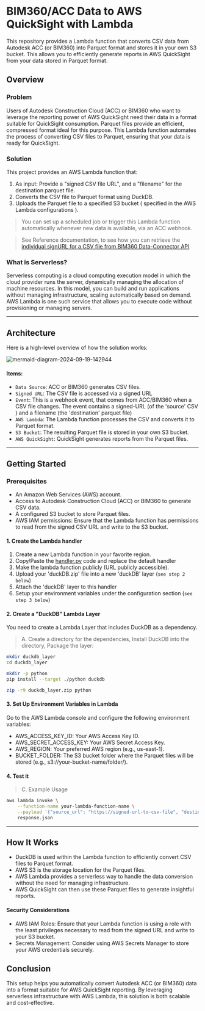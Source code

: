 # BIM360/ACC Data to AWS QuickSight with Lambda

This repository provides a Lambda function that converts CSV data from Autodesk ACC (or BIM360) into Parquet format and stores it in your own S3 bucket. This allows you to efficiently generate reports in AWS QuickSight from your data stored in Parquet format.

## Overview

### Problem

Users of Autodesk Construction Cloud (ACC) or BIM360 who want to leverage the reporting power of AWS QuickSight need their data in a format suitable for QuickSight consumption. Parquet files provide an efficient, compressed format ideal for this purpose. This Lambda function automates the process of converting CSV files to Parquet, ensuring that your data is ready for QuickSight.

### Solution

This project provides an AWS Lambda function that:

1. As input:  Provide a "signed CSV file URL", and a "filename" for the destination parquet file.
2. Converts the CSV file to Parquet format using DuckDB.
3. Uploads the Parquet file to a specified S3 bucket ( specified in the AWS Lambda configurations ).

> You can set up a scheduled job or trigger this Lambda function automatically whenever new data is available, via an ACC webhook.

> See Reference documentation, to see how you can retrieve the [individual signURL for a CSV file from BIM360 Data-Connector API](https://aps.autodesk.com/en/docs/bim360/v1/tutorials/data-connector/dc-tutorial-retrieve-data-extract/#step-3-retrieve-a-file-from-a-data-extract) 

### What is Serverless?

Serverless computing is a cloud computing execution model in which the cloud provider runs the server, dynamically managing the allocation of machine resources. In this model, you can build and run applications without managing infrastructure, scaling automatically based on demand. AWS Lambda is one such service that allows you to execute code without provisioning or managing servers.

<hr>

## Architecture

Here is a high-level overview of how the solution works:

![mermaid-diagram-2024-09-19-142944](https://github.com/user-attachments/assets/b5ba09dc-2d70-4c3d-bed9-91f10dff7459)



#### Items:
- `Data Source`: ACC or BIM360 generates CSV files.
- `Signed URL`: The CSV file is accessed via a signed URL
-  `Event`: This is a webhook event, that comes from ACC/BIM360 when a CSV file changes. The event contains a signed-URL (of the 'source' CSV ) and a filename (the 'destination' parquet file)  
- `AWS Lambda`: The Lambda function processes the CSV and converts it to Parquet format.
- `S3 Bucket`: The resulting Parquet file is stored in your own S3 bucket.
- `AWS QuickSight`: QuickSight generates reports from the Parquet files.

<hr>

## Getting Started

### Prerequisites

-	An Amazon Web Services (AWS) account.
-	Access to Autodesk Construction Cloud (ACC) or BIM360 to generate CSV data.
-	A configured S3 bucket to store Parquet files.
-	AWS IAM permissions: Ensure that the Lambda function has permissions to read from the signed CSV URL and write to the S3 bucket.


#### 1. Create the Lambda handler

1. Create a new Lambda function in your favorite region.
2. Copy/Paste the [handler.py](handler.py) code and replace the default handler 
3. Make the lambda function publicly (URL publicly accessible).
4. Upload your 'duckDB.zip' file into a new 'duckDB' layer (`see step 2 below`)
5. Attach the 'duckDB' layer to this handler
6. Setup your environment variables under the configuration section (`see step 3 below`)

#### 2. Create a "DuckDB" Lambda Layer 

You need to create a Lambda Layer that includes DuckDB as a dependency.

> A. Create a directory for the dependencies, Install DuckDB into the directory, Package the layer:

```bash
mkdir duckdb_layer
cd duckdb_layer

mkdir -p python
pip install --target ./python duckdb

zip -r9 duckdb_layer.zip python
```

#### 3. Set Up Environment Variables in Lambda

Go to the AWS Lambda console and configure the following environment variables:

-	AWS_ACCESS_KEY_ID: Your AWS Access Key ID.
-	AWS_SECRET_ACCESS_KEY: Your AWS Secret Access Key.
-	AWS_REGION: Your preferred AWS region (e.g., us-east-1).
-	BUCKET_FOLDER: The S3 bucket folder where the Parquet files will be stored (e.g., s3://your-bucket-name/folder/).

#### 4. Test it

> C. Example Usage

```bash
aws lambda invoke \
    --function-name your-lambda-function-name \
    --payload '{"source_url": "https://signed-url-to-csv-file", "destination_filename": "output.parquet"}' \
    response.json
```

<hr>

## How It Works

-	DuckDB is used within the Lambda function to efficiently convert CSV files to Parquet format.
-	AWS S3 is the storage location for the Parquet files.
-	AWS Lambda provides a serverless way to handle the data conversion without the need for managing infrastructure.
-	AWS QuickSight can then use these Parquet files to generate insightful reports.

#### Security Considerations

-	AWS IAM Roles: Ensure that your Lambda function is using a role with the least privileges necessary to read from the signed URL and write to your S3 bucket.
-	Secrets Management: Consider using AWS Secrets Manager to store your AWS credentials securely.

## Conclusion

This setup helps you automatically convert Autodesk ACC (or BIM360) data into a format suitable for AWS QuickSight reporting. By leveraging serverless infrastructure with AWS Lambda, this solution is both scalable and cost-effective.
